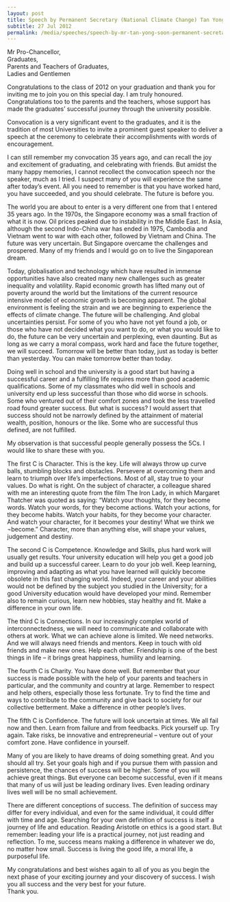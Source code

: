 ```yaml
---
layout: post
title: Speech by Permanent Secretary (National Climate Change) Tan Yong Soon at the Nanyang Technological University Civil & Environmental Engineering and Maritime Studies Convocation
subtitle: 27 Jul 2012
permalink: /media/speeches/speech-by-mr-tan-yong-soon-permanent-secretarynational-climate-change-at-the-nanyang-technological-university-civil-environmental-engineering-and-maritime-studies-convocation-27-july-2012
---
```


Mr Pro-Chancellor,
<br>
Graduates,
<br>
Parents and Teachers of Graduates,
<br>
Ladies and Gentlemen

Congratulations to the class of 2012 on your graduation and thank you for inviting me to join you on this special day. I am truly honoured. Congratulations too to the parents and the teachers, whose support has made the graduates’ successful journey through the university possible.

Convocation is a very significant event to the graduates, and it is the tradition of most Universities to invite a prominent guest speaker to deliver a speech at the ceremony to celebrate their accomplishments with words of encouragement.

I can still remember my convocation 35 years ago, and can recall the joy and excitement of graduating, and celebrating with friends. But amidst the many happy memories, I cannot recollect the convocation speech nor the speaker, much as I tried. I suspect many of you will experience the same after today’s event. All you need to remember is that you have worked hard, you have succeeded, and you should celebrate. The future is before you.

The world you are about to enter is a very different one from that I entered 35 years ago. In the 1970s, the Singapore economy was a small fraction of what it is now. Oil prices peaked due to instability in the Middle East. In Asia, although the second Indo-China war has ended in 1975, Cambodia and Vietnam went to war with each other, followed by Vietnam and China. The future was very uncertain. But Singapore overcame the challenges and prospered. Many of my friends and I would go on to live the Singaporean dream.

Today, globalisation and technology which have resulted in immense opportunities have also created many new challenges such as greater inequality and volatility. Rapid economic growth has lifted many out of poverty around the world but the limitations of the current resource intensive model of economic growth is becoming apparent. The global environment is feeling the strain and we are beginning to experience the effects of climate change. The future will be challenging. And global uncertainties persist. For some of you who have not yet found a job, or those who have not decided what you want to do, or what you would like to do, the future can be very uncertain and perplexing, even daunting. But as long as we carry a moral compass, work hard and face the future together, we will succeed. Tomorrow will be better than today, just as today is better than yesterday. You can make tomorrow better than today.

Doing well in school and the university is a good start but having a successful career and a fulfilling life requires more than good academic qualifications. Some of my classmates who did well in schools and university end up less successful than those who did worse in schools. Some who ventured out of their comfort zones and took the less travelled road found greater success. But what is success? I would assert that success should not be narrowly defined by the attainment of material wealth, position, honours or the like. Some who are successful thus defined, are not fulfilled.

My observation is that successful people generally possess the 5Cs. I would like to share these with you.

The first C is Character. This is the key. Life will always throw up curve balls, stumbling blocks and obstacles. Persevere at overcoming them and learn to triumph over life’s imperfections. Most of all, stay true to your values. Do what is right. On the subject of character, a colleague shared with me an interesting quote from the film The Iron Lady, in which Margaret Thatcher was quoted as saying: “Watch your thoughts, for they become words. Watch your words, for they become actions. Watch your actions, for they become habits. Watch your habits, for they become your character. And watch your character, for it becomes your destiny! What we think we ¬become.” Character, more than anything else, will shape your values, judgement and destiny. 

The second C is Competence. Knowledge and Skills, plus hard work will usually get results. Your university education will help you get a good job and build up a successful career. Learn to do your job well. Keep learning, improving and adapting as what you have learned will quickly become obsolete in this fast changing world. Indeed, your career and your abilities would not be defined by the subject you studied in the University; for a good University education would have developed your mind. Remember also to remain curious, learn new hobbies, stay healthy and fit. Make a difference in your own life.

The third C is Connections. In our increasingly complex world of interconnectedness, we will need to communicate and collaborate with others at work. What we can achieve alone is limited. We need networks. And we will always need friends and mentors. Keep in touch with old friends and make new ones. Help each other. Friendship is one of the best things in life – it brings great happiness, humility and learning.

The fourth C is Charity. You have done well. But remember that your success is made possible with the help of your parents and teachers in particular, and the community and country at large. Remember to respect and help others, especially those less fortunate. Try to find the time and ways to contribute to the community and give back to society for our collective betterment. Make a difference in other people’s lives.

The fifth C is Confidence. The future will look uncertain at times. We all fail now and then. Learn from failure and from feedbacks. Pick yourself up. Try again. Take risks, be innovative and entrepreneurial – venture out of your comfort zone. Have confidence in yourself.

Many of you are likely to have dreams of doing something great. And you should all try. Set your goals high and if you pursue them with passion and persistence, the chances of success will be higher. Some of you will achieve great things. But everyone can become successful, even if it means that many of us will just be leading ordinary lives. Even leading ordinary lives well will be no small achievement.

There are different conceptions of success. The definition of success may differ for every individual, and even for the same individual, it could differ with time and age. Searching for your own definition of success is itself a journey of life and education. Reading Aristotle on ethics is a good start. But remember: leading your life is a practical journey, not just reading and reflection. To me, success means making a difference in whatever we do, no matter how small. Success is living the good life, a moral life, a purposeful life.

My congratulations and best wishes again to all of you as you begin the next phase of your exciting journey and your discovery of success. I wish you all success and the very best for your future.  
Thank you.
